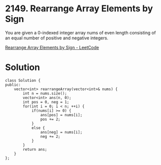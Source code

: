 # 2149. Rearrange Array Elements by Sign

You are given a 0-indexed integer array nums of even length consisting of an equal number of positive and negative integers.

[Rearrange Array Elements by Sign - LeetCode](https://leetcode.com/problems/rearrange-array-elements-by-sign/description/)

# Solution

```
class Solution {
public:
    vector<int> rearrangeArray(vector<int>& nums) {
        int n = nums.size();
        vector<int> ans(n, 0);
        int pos = 0, neg = 1;
        for(int i = 0; i < n; ++i) {
            if(nums[i] >= 0) {
                ans[pos] = nums[i];
                pos += 2;
            }
            else {
                ans[neg] = nums[i];
                neg += 2;
            }
        }
        return ans;
    }
};
```